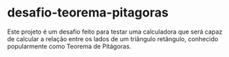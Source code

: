 # desafio-teorema-pitagoras
Este projeto é um desafio feito para testar uma calculadora que será capaz de calcular a relação entre os lados de um triângulo retângulo, conhecido popularmente como Teorema de Pitágoras.
